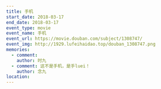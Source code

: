 ```yaml
---
title: 手机
start_date: 2018-03-17
end_date: 2018-03-17
event_type: movie
event_name: 手机
event_url: https://movie.douban.com/subject/1308747/
event_img: http://1929.lufeihaidao.top/douban_1308747.png
memories:
  - comment: 
    author: 时九
  - comment: 这不是手机，是手luei！
    author: 念九
location: 
---
```

